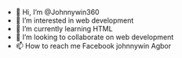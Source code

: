 - 👋 Hi, I’m @Johnnywin360
- 👀 I’m interested in web development
- 🌱 I’m currently learning HTML
- 💞️ I’m looking to collaborate on web development
- 📫 How to reach me Facebook johnnywin Agbor

<!---
Johnnywin360/Johnnywin360 is a ✨ special ✨ repository because its `README.md` (this file) appears on your GitHub profile.
You can click the Preview link to take a look at your changes.
--->
